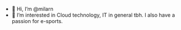 - 👋 Hi, I’m @milarn
- 👀 I’m interested in Cloud technology, IT in general tbh. I also have a passion for e-sports.



